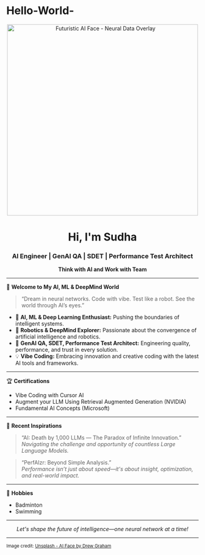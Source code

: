 # Hello-World-
<p align="center">
  <img src="https://images.unsplash.com/photo-1465101046530-73398c7f28ca?auto=format&fit=crop&w=900&q=80" alt="Futuristic AI Face - Neural Data Overlay" width="500"/>
</p>

<h1 align="center">Hi, I'm Sudha </h1>
<h3 align="center">AI Engineer | GenAI QA | SDET | Performance Test Architect</h3>
<p align="center"><b>Think with AI and Work with Team</b></p>

---

🌌 **Welcome to My AI, ML & DeepMind World**

> “Dream in neural networks. Code with vibe. Test like a robot. See the world through AI’s eyes.”

- 🧠 **AI, ML & Deep Learning Enthusiast:** Pushing the boundaries of intelligent systems.
- 🤖 **Robotics & DeepMind Explorer:** Passionate about the convergence of artificial intelligence and robotics.
- 🚦 **GenAI QA, SDET, Performance Test Architect:** Engineering quality, performance, and trust in every solution.
- 💡 **Vibe Coding:** Embracing innovation and creative coding with the latest AI tools and frameworks.

---

🏆 **Certifications**
- Vibe Coding with Cursor AI
- Augment your LLM Using Retrieval Augmented Generation (NVIDIA)
- Fundamental AI Concepts (Microsoft)

---

🎯 **Recent Inspirations**
> “AI: Death by 1,000 LLMs — The Paradox of Infinite Innovation.”  
> _Navigating the challenge and opportunity of countless Large Language Models._

> “PerfAIzr: Beyond Simple Analysis.”  
> _Performance isn’t just about speed—it's about insight, optimization, and real-world impact._

---

🏸 **Hobbies**
- Badminton
- Swimming

---

<p align="center">
  <em>Let's shape the future of intelligence—one neural network at a time!</em>
</p>

---

<sub>Image credit: [Unsplash - AI Face by Drew Graham](https://unsplash.com/photos/photo-1465101046530-73398c7f28ca)</sub>
